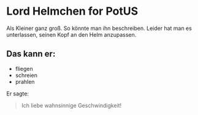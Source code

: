 # Lord Helmchen for PotUS

Als Kleiner ganz groß. So könnte man ihn beschreiben.
Leider hat man es unterlassen, seinen Kopf an den Helm anzupassen.

## Das kann er:
* fliegen
* schreien
* prahlen

Er sagte:
> Ich liebe wahnsinnige Geschwindigkeit!
